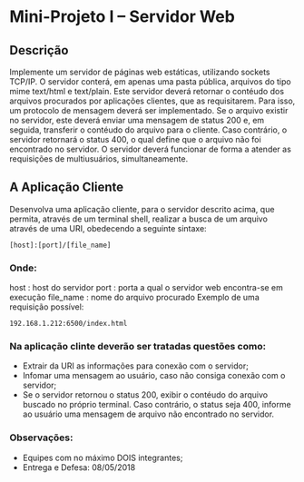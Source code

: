 # Mini-Projeto I – Servidor Web

## Descrição
Implemente um servidor de páginas web estáticas, utilizando sockets TCP/IP. O servidor conterá, em apenas uma pasta pública, arquivos do tipo mime text/html e text/plain. Este servidor deverá retornar o contéudo dos arquivos procurados por aplicações clientes, que as requisitarem. Para isso, um protocolo de mensagem deverá ser implementado. Se o arquivo existir no servidor, este deverá enviar uma mensagem de status 200 e, em seguida, transferir o contéudo do arquivo para o cliente. Caso contrário, o servidor retornará o status 400, o qual define que o arquivo não foi encontrado no servidor. 
O servidor deverá funcionar de forma a atender as requisições de multiusuários, simultaneamente. 
## A Aplicação Cliente 
Desenvolva uma aplicação cliente, para o servidor descrito acima, que permita, através de um terminal shell, realizar a busca de um arquivo através de uma URI, obedecendo a seguinte sintaxe: 
```
[host]:[port]/[file_name]
```
### Onde:
host : host do servidor
port : porta a qual o servidor web encontra-se em execução
file_name : nome do arquivo procurado
Exemplo de uma requisição possível: 
```
192.168.1.212:6500/index.html
```
### Na aplicação clinte deverão ser tratadas questões como:

* Extrair da URI as informações para conexão com o servidor;
* Infomar uma mensagem ao usuário, caso não consiga conexão com o servidor;
* Se o servidor retornou o status 200, exibir o contéudo do arquivo buscado no próprio terminal. Caso contrário, o status seja 400, informe ao usuário uma mensagem de arquivo não encontrado no servidor.

### Observações:
* Equipes com no máximo DOIS integrantes;
* Entrega e Defesa: 08/05/2018